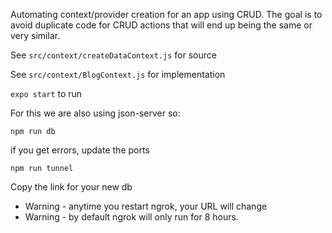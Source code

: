 Automating context/provider creation for an app using CRUD. The goal is to avoid duplicate code for CRUD actions that will end up being the same or very similar. 


See `src/context/createDataContext.js` for source

See `src/context/BlogContext.js` for implementation 


`expo start` to run

For this we are also using json-server so:

`npm run db`

if you get errors, update the ports

`npm run tunnel`

Copy the link for your new db


* Warning - anytime you restart ngrok, your URL will change
* Warning - by default ngrok will only run for 8 hours. 
